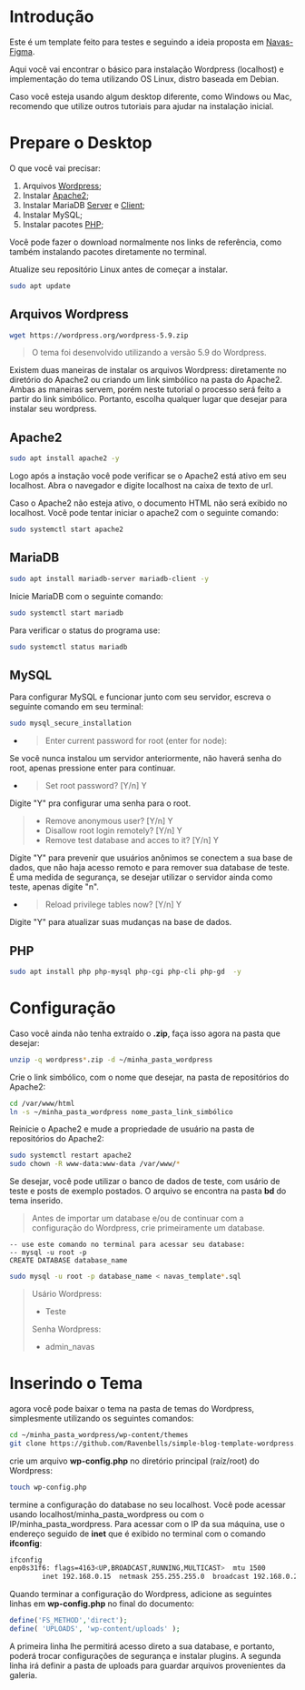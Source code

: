# Introdução

Este é um template feito para testes e seguindo a ideia proposta em [Navas-Figma](https://www.figma.com/file/8yPNAVRLSa5eE1gclfelA2/Blog---Teste-Navas?node-id=0%3A1).

Aqui você vai encontrar o básico para instalação Wordpress (localhost) e implementação do tema utilizando OS Linux, distro baseada em Debian.

Caso você esteja usando algum desktop diferente, como Windows ou Mac, recomendo que utilize outros tutoriais para ajudar na instalação inicial.

# Prepare o Desktop

O que você vai precisar:

1. Arquivos [Wordpress](https://wordpress.org/download/releases/);
2. Instalar [Apache2](https://archive.apache.org/dist/httpd/binaries/);
3. Instalar MariaDB [Server](https://mariadb.org/mariadb/all-releases/) e [Client](https://mariadb.com/kb/en/mariadb-connector-j-11-release-notes/);
4. Instalar MySQL;
5. Instalar pacotes [PHP](https://github.com/php/php-src);

Você pode fazer o download normalmente nos links de referência, como também instalando pacotes diretamente no terminal. 

Atualize seu repositório Linux antes de começar a instalar.

```bash
sudo apt update
```



## Arquivos Wordpress

```bash
wget https://wordpress.org/wordpress-5.9.zip
```

> O tema foi desenvolvido utilizando a versão 5.9 do Wordpress.

Existem duas maneiras de instalar os arquivos Wordpress: diretamente no diretório do Apache2 ou criando um link simbólico na pasta do Apache2. Ambas as maneiras servem, porém neste tutorial o processo será feito a partir do link simbólico. Portanto, escolha qualquer lugar que desejar para instalar seu wordpress.



## Apache2

```bash
sudo apt install apache2 -y
```

Logo após a instação você pode verificar se o Apache2 está ativo em seu localhost. Abra o navegador e digite localhost na caixa de texto de url.

Caso o Apache2 não esteja ativo, o documento HTML não será exibido no localhost. Você pode tentar iniciar o apache2 com o seguinte comando:

```bash
sudo systemctl start apache2
```



## MariaDB

```bash
sudo apt install mariadb-server mariadb-client -y
```

Inicie MariaDB com o seguinte comando:

```bash
sudo systemctl start mariadb
```

Para verificar o status do programa use:

```bash
sudo systemctl status mariadb
```



## MySQL

Para configurar MySQL e funcionar junto com seu servidor, escreva o seguinte comando em seu terminal:

```bash
sudo mysql_secure_installation
```

- > Enter current password for root (enter for node): 

Se você nunca instalou um servidor anteriormente, não haverá senha do root, apenas pressione enter para continuar.

- > Set root password? [Y/n] Y

Digite "Y" pra configurar uma senha para o root.

> - Remove anonymous user? [Y/n] Y
> - Disallow root login remotely? [Y/n] Y
> - Remove test database and acces to it? [Y/n] Y
>

Digite "Y" para prevenir que usuários anônimos se conectem a sua base de dados, que não haja acesso remoto e para remover sua database de teste. É uma medida de segurança, se desejar utilizar o servidor ainda como teste, apenas digite "n".

- > Reload privilege tables now? [Y/n] Y

Digite "Y" para atualizar suas mudanças na base de dados.



## PHP

```bash
sudo apt install php php-mysql php-cgi php-cli php-gd  -y
```

# Configuração

Caso você ainda não tenha extraído o **.zip**,  faça isso agora na pasta que desejar:

```bash
unzip -q wordpress*.zip -d ~/minha_pasta_wordpress
```

Crie o link simbólico, com o nome que desejar, na pasta de repositórios do Apache2:

```bash
cd /var/www/html
ln -s ~/minha_pasta_wordpress nome_pasta_link_simbólico
```

Reinicie o Apache2 e mude a propriedade de usuário na pasta de repositórios do Apache2:

```bash
sudo systemctl restart apache2
sudo chown -R www-data:www-data /var/www/*
```

Se desejar, você pode utilizar o banco de dados de teste, com usário de teste e posts de exemplo postados. O arquivo se encontra na pasta **bd** do tema inserido.

> Antes de importar um database e/ou de continuar com a configuração do Wordpress, crie primeiramente um database.

```mysql
-- use este comando no terminal para acessar seu database:
-- mysql -u root -p
CREATE DATABASE database_name
```

```bash
sudo mysql -u root -p database_name < navas_template*.sql
```

> Usário Wordpress:
>
> - Teste
>
> Senha Wordpress:
>
> - admin_navas

# Inserindo o Tema


agora você pode baixar o tema na pasta de temas do Wordpress, simplesmente utilizando os seguintes comandos:

```bash
cd ~/minha_pasta_wordpress/wp-content/themes
git clone https://github.com/Ravenbells/simple-blog-template-wordpress.git
```

crie um arquivo **wp-config.php** no diretório principal (raíz/root) do Wordpress:

```bash
touch wp-config.php
```

termine a configuração do database no seu localhost. Você pode acessar usando localhost/minha_pasta_wordpress ou com o IP/minha_pasta_wordpress. Para acessar com o IP da sua máquina, use o endereço seguido de **inet** que é exibido no terminal com o comando **ifconfig**:

```bash
ifconfig
enp0s31f6: flags=4163<UP,BROADCAST,RUNNING,MULTICAST>  mtu 1500
        inet 192.168.0.15  netmask 255.255.255.0  broadcast 192.168.0.255
```

Quando terminar a configuração do Wordpress, adicione as seguintes linhas em **wp-config.php** no final do documento:

```php
define('FS_METHOD','direct');
define(	'UPLOADS', 'wp-content/uploads'	);
```

A primeira linha lhe permitirá acesso direto a sua database, e portanto, poderá trocar configurações de segurança e instalar plugins. A segunda linha irá definir a pasta de uploads para guardar arquivos provenientes da galeria.
